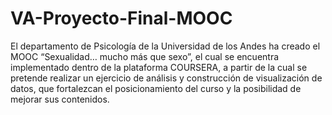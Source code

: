 # VA-Proyecto-Final-MOOC
El departamento de Psicología de la Universidad de los Andes ha creado el MOOC “Sexualidad… mucho más que sexo”, el cual se encuentra implementado dentro de la plataforma COURSERA, a partir de la cual se pretende realizar un ejercicio de análisis y construcción de visualización de datos, que fortalezcan el posicionamiento del curso y la posibilidad de mejorar sus contenidos.
